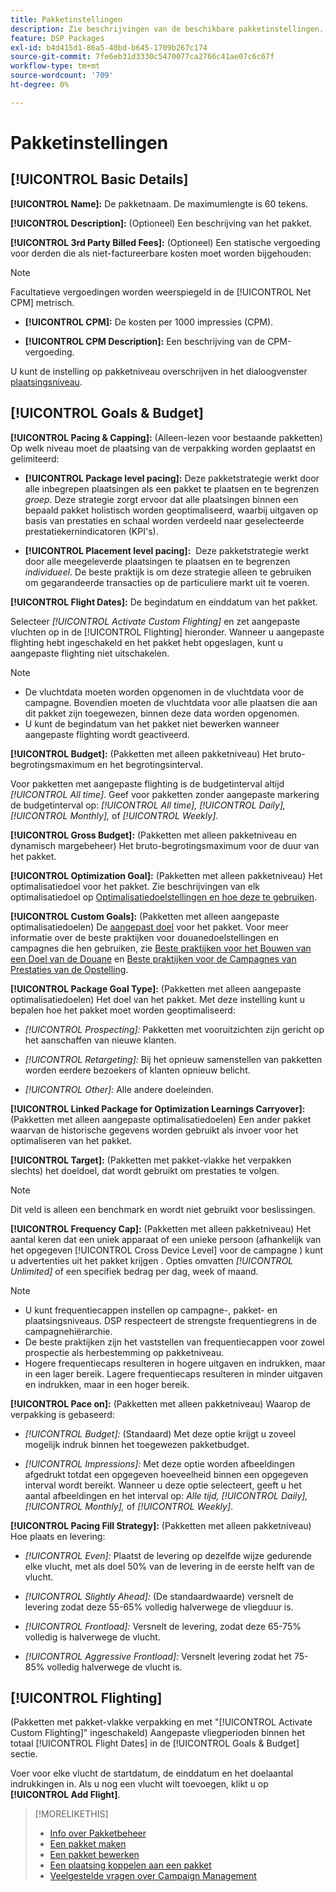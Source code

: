 ```yaml
---
title: Pakketinstellingen
description: Zie beschrijvingen van de beschikbare pakketinstellingen.
feature: DSP Packages
exl-id: b4d415d1-86a5-40bd-b645-1709b267c174
source-git-commit: 7fe6eb31d3330c5470077ca2766c41ae07c6c67f
workflow-type: tm+mt
source-wordcount: '709'
ht-degree: 0%

---
```


# Pakketinstellingen

## [!UICONTROL Basic Details]

**[!UICONTROL Name]:** De pakketnaam. De maximumlengte is 60 tekens.

**[!UICONTROL Description]:** (Optioneel) Een beschrijving van het pakket.

**[!UICONTROL 3rd Party Billed Fees]:** (Optioneel) Een statische vergoeding voor derden die als niet-factureerbare kosten moet worden bijgehouden:

>[!NOTE]
>
>Facultatieve vergoedingen worden weerspiegeld in de [!UICONTROL Net CPM] metrisch.
* **[!UICONTROL CPM]:** De kosten per 1000 impressies (CPM).

* **[!UICONTROL CPM Description]:** Een beschrijving van de CPM-vergoeding.

U kunt de instelling op pakketniveau overschrijven in het dialoogvenster [plaatsingsniveau](/help/dsp/campaign-management/placements/placement-settings.md).

## [!UICONTROL Goals & Budget]

**[!UICONTROL Pacing & Capping]:** (Alleen-lezen voor bestaande pakketten) Op welk niveau moet de plaatsing van de verpakking worden geplaatst en gelimiteerd:

* **[!UICONTROL Package level pacing]:** Deze pakketstrategie werkt door alle inbegrepen plaatsingen als een pakket te plaatsen en te begrenzen *groep*. Deze strategie zorgt ervoor dat alle plaatsingen binnen een bepaald pakket holistisch worden geoptimaliseerd, waarbij uitgaven op basis van prestaties en schaal worden verdeeld naar geselecteerde prestatiekernindicatoren (KPI&#39;s).

* **[!UICONTROL Placement level pacing]:**  Deze pakketstrategie werkt door alle meegeleverde plaatsingen te plaatsen en te begrenzen *individueel*. De beste praktijk is om deze strategie alleen te gebruiken om gegarandeerde transacties op de particuliere markt uit te voeren.

**[!UICONTROL Flight Dates]:** De begindatum en einddatum van het pakket.

Selecteer *[!UICONTROL *Activate Custom Flighting]** en zet aangepaste vluchten op in de [!UICONTROL Flighting] hieronder. Wanneer u aangepaste flighting hebt ingeschakeld en het pakket hebt opgeslagen, kunt u aangepaste flighting niet uitschakelen.

>[!NOTE]
>
>* De vluchtdata moeten worden opgenomen in de vluchtdata voor de campagne. Bovendien moeten de vluchtdata voor alle plaatsen die aan dit pakket zijn toegewezen, binnen deze data worden opgenomen.
> * U kunt de begindatum van het pakket niet bewerken wanneer aangepaste flighting wordt geactiveerd.


**[!UICONTROL Budget]:** (Pakketten met alleen pakketniveau) Het bruto-begrotingsmaximum en het begrotingsinterval.

Voor pakketten met aangepaste flighting is de budgetinterval altijd *[!UICONTROL All time]*. Geef voor pakketten zonder aangepaste markering de budgetinterval op: *[!UICONTROL All time],* *[!UICONTROL Daily],* *[!UICONTROL Monthly],* of *[!UICONTROL Weekly]*.

**[!UICONTROL Gross Budget]:** (Pakketten met alleen pakketniveau en dynamisch margebeheer) Het bruto-begrotingsmaximum voor de duur van het pakket.

**[!UICONTROL Optimization Goal]:** (Pakketten met alleen pakketniveau) Het optimalisatiedoel voor het pakket. Zie beschrijvingen van elk optimalisatiedoel op [Optimalisatiedoelstellingen en hoe deze te gebruiken](/help/dsp/optimization/optimization-goals.md).

**[!UICONTROL Custom Goals]:** (Pakketten met alleen aangepaste optimalisatiedoelen) De [aangepast doel](/help/dsp/optimization/custom-goal-about.md) voor het pakket. Voor meer informatie over de beste praktijken voor douanedoelstellingen en campagnes die hen gebruiken, zie  [Beste praktijken voor het Bouwen van een Doel van de Douane](/help/dsp/optimization/custom-goal-best-practices.md) en [Beste praktijken voor de Campagnes van Prestaties van de Opstelling](/help/dsp/optimization/campaign-best-practices-performance.md).

**[!UICONTROL Package Goal Type]:** (Pakketten met alleen aangepaste optimalisatiedoelen) Het doel van het pakket. Met deze instelling kunt u bepalen hoe het pakket moet worden geoptimaliseerd:

* *[!UICONTROL Prospecting]:* Pakketten met vooruitzichten zijn gericht op het aanschaffen van nieuwe klanten.

* *[!UICONTROL Retargeting]:* Bij het opnieuw samenstellen van pakketten worden eerdere bezoekers of klanten opnieuw belicht.

* *[!UICONTROL Other]:* Alle andere doeleinden.

**[!UICONTROL Linked Package for Optimization Learnings Carryover]:** (Pakketten met alleen aangepaste optimalisatiedoelen) Een ander pakket waarvan de historische gegevens worden gebruikt als invoer voor het optimaliseren van het pakket.

**[!UICONTROL Target]:** (Pakketten met pakket-vlakke het verpakken slechts) het doeldoel, dat wordt gebruikt om prestaties te volgen.

>[!NOTE]
>
>Dit veld is alleen een benchmark en wordt niet gebruikt voor beslissingen.

**[!UICONTROL Frequency Cap]:** (Pakketten met alleen pakketniveau) Het aantal keren dat een uniek apparaat of een unieke persoon (afhankelijk van het opgegeven [!UICONTROL Cross Device Level] voor de campagne ) kunt u advertenties uit het pakket krijgen . Opties omvatten *[!UICONTROL Unlimited]* of een specifiek bedrag per dag, week of maand.

>[!NOTE]
>
>* U kunt frequentiecappen instellen op campagne-, pakket- en plaatsingsniveaus. DSP respecteert de strengste frequentiegrens in de campagnehiërarchie.
>* De beste praktijken zijn het vaststellen van frequentiecappen voor zowel prospectie als herbestemming op pakketniveau.
> * Hogere frequentiecaps resulteren in hogere uitgaven en indrukken, maar in een lager bereik. Lagere frequentiecaps resulteren in minder uitgaven en indrukken, maar in een hoger bereik.


**[!UICONTROL Pace on]:** (Pakketten met alleen pakketniveau) Waarop de verpakking is gebaseerd:

* *[!UICONTROL Budget]:* (Standaard) Met deze optie krijgt u zoveel mogelijk indruk binnen het toegewezen pakketbudget.

* *[!UICONTROL Impressions]:* Met deze optie worden afbeeldingen afgedrukt totdat een opgegeven hoeveelheid binnen een opgegeven interval wordt bereikt. Wanneer u deze optie selecteert, geeft u het aantal afbeeldingen en het interval op: *Alle tijd,* *[!UICONTROL Daily],* *[!UICONTROL Monthly],* of *[!UICONTROL Weekly]*.

**[!UICONTROL Pacing Fill Strategy]:** (Pakketten met alleen pakketniveau) Hoe plaats en levering:

* *[!UICONTROL Even]:* Plaatst de levering op dezelfde wijze gedurende elke vlucht, met als doel 50% van de levering in de eerste helft van de vlucht.

* *[!UICONTROL Slightly Ahead]:* (De standaardwaarde) versnelt de levering zodat deze 55-65% volledig halverwege de vliegduur is.

<!-- replaced with ASAP -->
* *[!UICONTROL Frontload]:* Versnelt de levering, zodat deze 65-75% volledig is halverwege de vlucht.

* *[!UICONTROL Aggressive Frontload]:* Versnelt levering zodat het 75-85% volledig halverwege de vlucht is.

## [!UICONTROL Flighting]

(Pakketten met pakket-vlakke verpakking en met &quot;[!UICONTROL Activate Custom Flighting]&quot; ingeschakeld) Aangepaste vliegperioden binnen het totaal [!UICONTROL Flight Dates] in de [!UICONTROL Goals & Budget] sectie.

Voer voor elke vlucht de startdatum, de einddatum en het doelaantal indrukkingen in. Als u nog een vlucht wilt toevoegen, klikt u op **[!UICONTROL Add Flight]**.

>[!MORELIKETHIS]
>
>* [Info over Pakketbeheer](package-about.md)
>* [Een pakket maken](package-create.md)
>* [Een pakket bewerken](package-edit.md)
>* [Een plaatsing koppelen aan een pakket](package-attach-placement.md)
>* [Veelgestelde vragen over Campaign Management](/help/dsp/campaign-management/campaign-management-faq.md)

